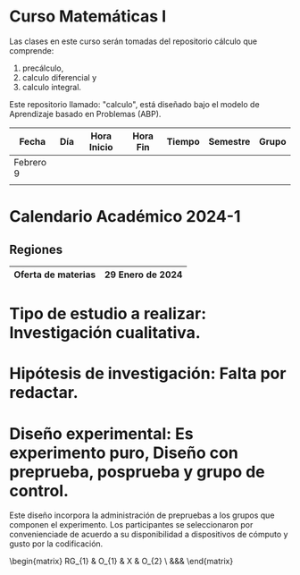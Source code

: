 # Curso Matemáticas I


Las clases en este curso serán tomadas del repositorio cálculo que comprende:
1. precálculo, 
2. calculo diferencial y 
3. calculo integral.

Este repositorio llamado: "calculo", está diseñado bajo el modelo de Aprendizaje basado en Problemas (ABP). 

|Fecha|Día|Hora Inicio|Hora Fin|Tiempo|Semestre|Grupo|
|-----|---|-----------|--------|------|--------|-----|  
|Febrero 9|||||||
||||||||

# Calendario Académico 2024-1

## Regiones

|Oferta de materias|29 Enero de 2024|
|------------------|----------------|  

# Tipo de estudio a realizar: Investigación cualitativa. 

# Hipótesis de investigación: Falta por redactar. 

# Diseño experimental: Es experimento puro, Diseño con preprueba, posprueba y grupo de control.

Este diseño incorpora la administración de prepruebas a los grupos que componen el experimento. Los participantes se seleccionaron por convenienciade de acuerdo a su disponibilidad a dispositivos de cómputo y gusto por la codificación.

\begin{matrix} 
RG_{1} & O_{1} & X & O_{2} \\
&&&
\end{matrix}


 
 



